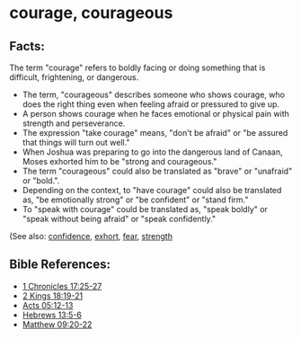 # courage, courageous  #

## Facts: ##

The term "courage" refers to boldly facing or doing something that is difficult, frightening, or dangerous. 

* The term, "courageous" describes someone who shows courage, who does the right thing even when feeling afraid or pressured to give up.
* A person shows courage when he faces emotional or physical pain with strength and perseverance.
* The expression "take courage" means, "don't be afraid" or "be assured that things will turn out well."
* When Joshua was preparing to go into the dangerous land of Canaan, Moses exhorted him to be "strong and courageous." 
* The term "courageous" could also be translated as "brave" or "unafraid" or "bold.".
* Depending on the context, to "have courage" could also be translated as, "be emotionally strong" or "be confident" or "stand firm."
* To "speak with courage" could be translated as, "speak boldly" or "speak without being afraid" or "speak confidently."

(See also: [confidence](../kt/confidence.md), [exhort](../kt/exhort.md), [fear](../kt/fear.md), [strength](../other/strength.md)

## Bible References: ##

* [1 Chronicles 17:25-27](https://door43.org/en/bible/notes/1ch/17/25)
* [2 Kings 18:19-21](https://door43.org/en/bible/notes/2ki/18/19)
* [Acts 05:12-13](https://door43.org/en/bible/notes/act/05/12)
* [Hebrews 13:5-6](https://door43.org/en/bible/notes/heb/13/05)
* [Matthew 09:20-22](https://door43.org/en/bible/notes/mat/09/20)

